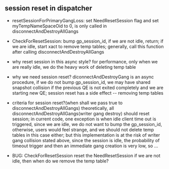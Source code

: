## session reset in dispatcher
* resetSessionForPrimaryGangLoss: set NeedResetSession flag and set myTempNameSpaceOid to 0, is only called in disconnectAndDestroyAllGangs

* CheckForResetSession: bump gp\_session\_id, if we are not idle, return; if we are idle, start xact to remove temp tables; generally, call this function after calling disconnectAndDestroyAllGangs

* why reset session in this async style? for performance, only when we are really idle, we do the heavy work of deleting temp table

* why we need session reset?  diconnectAndDestroyGang is an async procedure, if we do not bump gp\_session\_id, we may have shared snapshot collision if the previous QE is not exited completely and we are starting new QE; session reset has a side effect -- removing temp tables

* criteria for session reset?(when shall we pass true to disconnectAndDestroyAllGangs) theoretically, all disconnectAndDestroyAllGangs(writer gang destroy) should reset session; in current code, one exception is when idle client time out is triggered, since we are idle, we do not want to bump the gp_session_id, otherwise, users would feel strange, and we should not delete temp tables in this case either; but this implementation is at the risk of writer gang collision stated above, since the session is idle, the probability of timeout trigger and then an immediate gang creation is very low, so …

* BUG: CheckForResetSession reset the NeedResetSession if we are not idle, then when do we remove the temp table?

